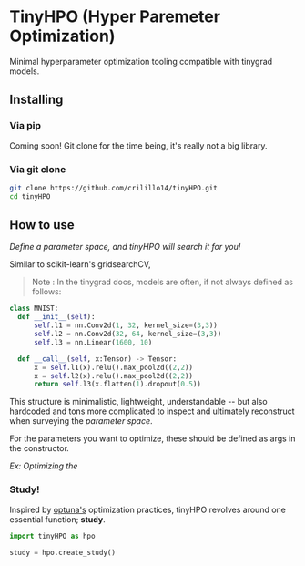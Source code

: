 # TinyHPO (Hyper Paremeter Optimization)

Minimal hyperparameter optimization tooling compatible with tinygrad models. 

## Installing


### Via pip
Coming soon! Git clone for the time being, it's really not a big library.

### Via git clone

```bash
git clone https://github.com/crilillo14/tinyHPO.git
cd tinyHPO
```

## How to use

*Define a parameter space, and tinyHPO will search it for you!*

Similar to scikit-learn's gridsearchCV,

> Note : In the tinygrad docs, models are often, if not always defined as follows:

```python
class MNIST:
  def __init__(self):
      self.l1 = nn.Conv2d(1, 32, kernel_size=(3,3))
      self.l2 = nn.Conv2d(32, 64, kernel_size=(3,3))
      self.l3 = nn.Linear(1600, 10)

  def __call__(self, x:Tensor) -> Tensor:
      x = self.l1(x).relu().max_pool2d((2,2))
      x = self.l2(x).relu().max_pool2d((2,2))
      return self.l3(x.flatten(1).dropout(0.5))
```

This structure is minimalistic, lightweight, understandable -- but also hardcoded and tons more complicated to inspect and ultimately reconstruct when surveying the _parameter space_.

For the parameters you want to optimize, these should be defined as args in the constructor.

*Ex: Optimizing the*


### Study!

Inspired by [optuna's](https://optuna.org/#code_examples) optimization practices, tinyHPO revolves around one essential function; **study**.

```python
import tinyHPO as hpo

study = hpo.create_study()


```
